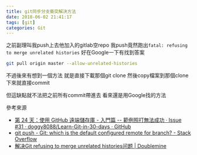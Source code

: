 ```yaml
---
title: git同步分支衝突解決方法
date: 2018-06-02 21:41:17
tags: [git]
categories: Git
---
```


之前副理叫我push上去他加入的gitlab空repo
我push竟然跑出`fatal: refusing to merge unrelated histories`
好在Google一下有找到答案

<!--more-->

```sh
git pull origin master --allow-unrelated-histories
```

不過後來有想到一個方法
就是直接下載那個git clone
然後copy檔案到那個clone下來就直接commit

但這缺點就不法把之前所有commit帶進去
看來還是用Google找的方法

參考來源
* [第 24 天：使用 GitHub 遠端儲存庫 - 入門篇 -- 範例照打無法成功 · Issue #31 · doggy8088/Learn-Git-in-30-days · GitHub](https://github.com/doggy8088/Learn-Git-in-30-days/issues/31)
* [git push - Git: which is the default configured remote for branch? - Stack Overflow](https://stackoverflow.com/questions/4847101/git-which-is-the-default-configured-remote-for-branch)
* [解决Git refusing to merge unrelated histories问题 | Doublemine](https://notes.wanghao.work/2017-06-28-%E8%A7%A3%E5%86%B3Git-refusing-to-merge-unrelated-histories%E9%97%AE%E9%A2%98.html)